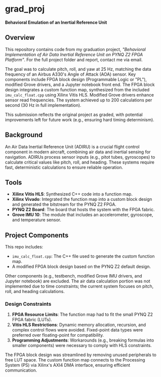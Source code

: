 # grad_proj
**Behavioral Emulation of an Inertial Reference Unit**

## Overview
This repository contains code from my graduation project, *"Behavioral Implementation of Air Data Inertial Reference Unit on PYNQ Z2 FPGA Platform"*. For the full project folder and report, contact me via email.

The goal was to calculate pitch, roll, and yaw at 25 Hz, matching the data frequency of an Airbus A330's Angle of Attack (AOA) sensor. Key components include FPGA block design (Programmable Logic or "PL"), modified Grove drivers, and a Jupyter notebook front end. The FPGA block design integrates a custom function map, synthesized from the included `imu_calc_float.cpp` using Xilinx Vitis HLS. Modified Grove drivers enhance sensor read frequencies. The system achieved up to 200 calculations per second (30 Hz in full implementation).

This submission reflects the original project as graded, with potential improvements left for future work (e.g., ensuring hard timing determinism).

## Background
An Air Data Inertial Reference Unit (ADIRU) is a crucial flight control component in modern aircraft, combining air data and inertial sensing for navigation. ADIRUs process sensor inputs (e.g., pitot tubes, gyroscopes) to calculate critical values like pitch, roll, and heading. These systems require fast, deterministic calculations to ensure reliable operation.

## Tools
- **Xilinx Vitis HLS**: Synthesized C++ code into a function map.
- **Xilinx Vivado**: Integrated the function map into a custom block design and generated the bitstream for the PYNQ Z2 FPGA.
- **PYNQ Z2 Board**: The board that hosts the system with the FPGA fabric.
- **Grove IMU 10**: The module that includes an accelerometer, gyroscope, and temperature sensor.

## Project Components
This repo includes:
- `imu_calc_float.cpp`: The C++ file used to generate the custom function map.
- A modified FPGA block design based on the PYNQ Z2 default design.

Other components (e.g., testbench, modified Grove IMU drivers, and Jupyter notebook) are excluded. The air data calculation portion was not implemented due to time constraints; the current system focuses on pitch, roll, and heading calculations.

### Design Constraints
1. **FPGA Resource Limits**: The function map had to fit the small PYNQ Z2 FPGA fabric (LUTs).
2. **Vitis HLS Restrictions**: Dynamic memory allocation, recursion, and complex control flows were avoided. Fixed-point data types were preferred over floating-point for compatibility.
3. **Programming Adjustments**: Workarounds (e.g., breaking formulas into smaller components) were necessary to comply with HLS constraints.

The FPGA block design was streamlined by removing unused peripherals to free LUT space. The custom function map connects to the Processing System (PS) via Xilinx's AXI4 DMA interface, ensuring efficient communication.
